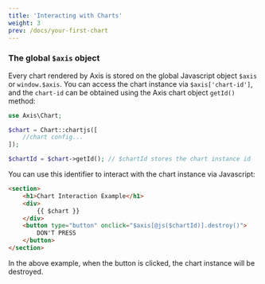 ```yaml
---
title: 'Interacting with Charts'
weight: 3
prev: /docs/your-first-chart
---
```


### The global `$axis` object

Every chart rendered by Axis is stored on the global Javascript object `$axis` or `window.$axis`. You can access the chart instance via `$axis['chart-id']`, and the `chart-id` can be obtained using the Axis chart object `getId()` method:

```php
use Axis\Chart;

$chart = Chart::chartjs([
    //chart config...
]);

$chartId = $chart->getId(); // $chartId stores the chart instance id
```

You can use this identifier to interact with the chart instance via Javascript:

```html
<section>
    <h1>Chart Interaction Example</h1>
    <div>
        {{ $chart }}
    </div>
    <button type="button" onclick="$axis[@js($chartId)].destroy()">
        DON'T PRESS
    </button>
</section>
```

In the above example, when the button is clicked, the chart instance will be destroyed.